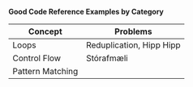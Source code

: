 **Good Code Reference Examples by Category**

| Concept  | Problems |
| ------------- | ------------- |
| Loops  | Reduplication, Hipp Hipp|
| Control Flow  | Stórafmæli|
| Pattern Matching | |

